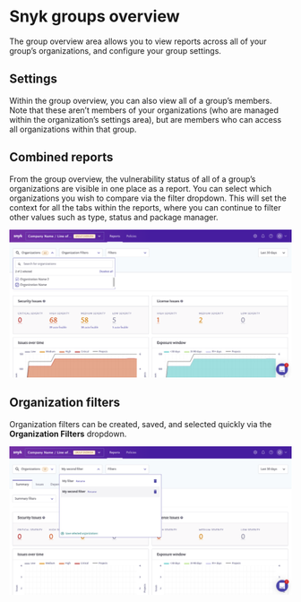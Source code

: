 # Snyk groups overview

The group overview area allows you to view reports across all of your group’s organizations, and configure your group settings.

## Settings

Within the group overview, you can also view all of a group’s members. Note that these aren’t members of your organizations \(who are managed within the organization’s settings area\), but are members who can access all organizations within that group.

## Combined reports

From the group overview, the vulnerability status of all of a group’s organizations are visible in one place as a report. You can select which organizations you wish to compare via the filter dropdown. This will set the context for all the tabs within the reports, where you can continue to filter other values such as type, status and package manager.

![](../../.gitbook/assets/screen_shot_2021-07-02_at_2.07.01_pm.png)


## Organization filters

Organization filters can be created, saved, and selected quickly via the **Organization Filters** dropdown.

![](../../.gitbook/assets/screen_shot_2021-07-02_at_2.05.50_pm.png)


